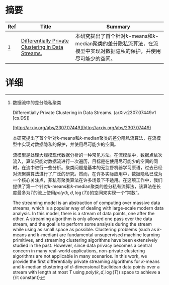 # 摘要

| Ref | Title | Summary |
| --- | --- | --- |
| [^1] | [Differentially Private Clustering in Data Streams.](http://arxiv.org/abs/2307.07449) | 本研究提出了首个针对$k$-means和$k$-median聚类的差分隐私流算法，在流模型中实现对数据隐私的保护，并使用尽可能少的空间。 |

# 详细

[^1]: 数据流中的差分隐私聚类

    Differentially Private Clustering in Data Streams. (arXiv:2307.07449v1 [cs.DS])

    [http://arxiv.org/abs/2307.07449](http://arxiv.org/abs/2307.07449)

    本研究提出了首个针对$k$-means和$k$-median聚类的差分隐私流算法，在流模型中实现对数据隐私的保护，并使用尽可能少的空间。

    

    流模型是处理大规模现代数据分析的一种常见方法。在流模型中，数据点依次流入，算法只能对数据流进行一次遍历，目标是在使用尽可能少的空间的同时，在流中进行一些分析。聚类问题是基本的无监督机器学习原语，过去已经对流聚类算法进行了广泛的研究。然而，在许多实际应用中，数据隐私已成为一个核心关注点，非私有聚类算法在许多场景下不适用。在这项工作中，我们提供了第一个针对$k$-means和$k$-median聚类的差分私有流算法，该算法在长度最多为$T$的流上使用$poly(k,d,\log(T))$的空间来实现一个“常数”。

    The streaming model is an abstraction of computing over massive data streams, which is a popular way of dealing with large-scale modern data analysis. In this model, there is a stream of data points, one after the other. A streaming algorithm is only allowed one pass over the data stream, and the goal is to perform some analysis during the stream while using as small space as possible.  Clustering problems (such as $k$-means and $k$-median) are fundamental unsupervised machine learning primitives, and streaming clustering algorithms have been extensively studied in the past. However, since data privacy becomes a central concern in many real-world applications, non-private clustering algorithms are not applicable in many scenarios.  In this work, we provide the first differentially private streaming algorithms for $k$-means and $k$-median clustering of $d$-dimensional Euclidean data points over a stream with length at most $T$ using $poly(k,d,\log(T))$ space to achieve a {\it constant} 
    

